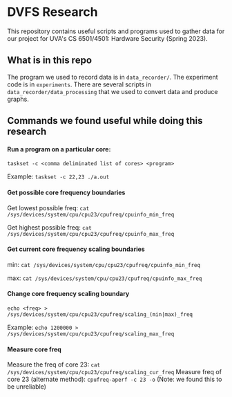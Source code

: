 # DVFS Research

This repository contains useful scripts and programs used to gather data for our project for UVA's CS 6501/4501: Hardware Security (Spring 2023).

## What is in this repo

The program we used to record data is in `data_recorder/`. The experiment code is in `experiments`. There are several scripts in `data_recorder/data_processing` that we used to convert data and produce graphs.

## Commands we found useful while doing this research

#### Run a program on a particular core:
`taskset -c <comma deliminated list of cores> <program>`

Example: `taskset -c 22,23 ./a.out`

#### Get possible core frequency boundaries
Get lowest possible freq: `cat /sys/devices/system/cpu/cpu23/cpufreq/cpuinfo_min_freq`

Get highest possible freq: `cat /sys/devices/system/cpu/cpu23/cpufreq/cpuinfo_max_freq`

#### Get current core frequency scaling boundaries
min: `cat /sys/devices/system/cpu/cpu23/cpufreq/cpuinfo_min_freq`

max: `cat /sys/devices/system/cpu/cpu23/cpufreq/cpuinfo_max_freq`

#### Change core frequency scaling boundary
`echo <freq> > /sys/devices/system/cpu/cpu23/cpufreq/scaling_(min|max)_freq`

Example: `echo 1200000 > /sys/devices/system/cpu/cpu23/cpufreq/scaling_max_freq`

#### Measure core freq
Measure the freq of core 23: `cat /sys/devices/system/cpu/cpu23/cpufreq/scaling_cur_freq`
Measure freq of core 23 (alternate method): `cpufreq-aperf -c 23 -o` (Note: we found this to be unreliable)
